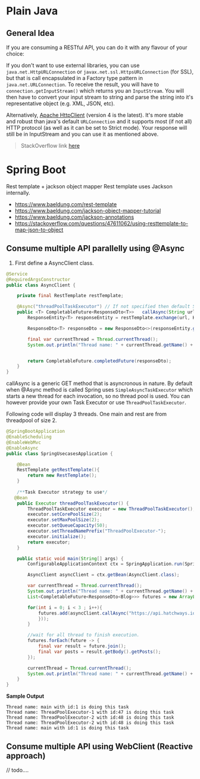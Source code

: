 # Plain Java
## General Idea

If you are consuming a RESTful API, you can do it with any flavour of your choice:

If you don't want to use external libraries, you can use `java.net.HttpURLConnection` or `javax.net.ssl.HttpsURLConnection` (for SSL), but that is call encapsulated in a Factory type pattern in `java.net.URLConnection`. To receive the result, you will have to `connection.getInputStream()`
which returns you an `InputStream`. You will then have to convert your input stream to string and parse the string into it's representative object (e.g. XML, JSON, etc).

Alternatively, [Apache HttpClient](https://hc.apache.org/downloads.cgi) (version 4 is the latest). It's more stable and robust than java's default `URLConnection` and it supports most (if not all) HTTP protocol (as well as it can be set to Strict mode). Your response will still be in InputStream and you can use it as mentioned above.
> StackOverflow link [here](https://stackoverflow.com/questions/3913502/restful-call-in-java)


# Spring Boot
Rest template + jackson object mapper
Rest template uses Jackson internally.
- https://www.baeldung.com/rest-template 
- https://www.baeldung.com/jackson-object-mapper-tutorial
- https://www.baeldung.com/jackson-annotations
- https://stackoverflow.com/questions/47611062/using-resttemplate-to-map-json-to-object

## Consume multiple API parallelly using @Async

1. First define a AsyncClient class. 
```java
@Service
@RequiredArgsConstructor
public class AsyncClient {

    private final RestTemplate restTemplate;

    @Async("threadPoolTaskExecutor") // If not specified then default SimpleAsyncTaskExecutor will be used.
    public <T> CompletableFuture<ResponseDto<T>>   callAsync(String url, ParameterizedTypeReference<T> responseType) {
        ResponseEntity<T> responseEntity = restTemplate.exchange(url, HttpMethod.GET, null, responseType);

        ResponseDto<T> responseDto = new ResponseDto<>(responseEntity.getStatusCode().toString(), responseEntity.getBody());

        final var currentThread = Thread.currentThread();
        System.out.println("Thread name: " + currentThread.getName() + " with id:" + currentThread.getId() + " is doing this task");


        return CompletableFuture.completedFuture(responseDto);
    }
}
```
callAsync is a generic GET method that is asyncronous in nature. By default when @Async method is called Spring uses `SimpleAsyncTaskExecutor` which starts a new thread for each invocation, so no thread pool is used. You can however provide your own Task Executor or use `ThreadPoolTaskExecutor`.

Following code will display 3 threads. One main and rest are from threadpool of size 2.
```java
@SpringBootApplication
@EnableScheduling
@EnableWebMvc
@EnableAsync
public class SpringUsecasesApplication {

    @Bean
    RestTemplate getRestTemplate(){
        return new RestTemplate();
    }
  
    /**Task Executor strategy to use*/
   @Bean
    public Executor threadPoolTaskExecutor() {
        ThreadPoolTaskExecutor executor = new ThreadPoolTaskExecutor();
        executor.setCorePoolSize(2);
        executor.setMaxPoolSize(2);
        executor.setQueueCapacity(50);
        executor.setThreadNamePrefix("ThreadPoolExecutor-");
        executor.initialize();
        return executor;
    }

    public static void main(String[] args) {
        ConfigurableApplicationContext ctx = SpringApplication.run(SpringUsecasesApplication.class, args);

        AsyncClient asyncClient = ctx.getBean(AsyncClient.class);

        var currentThread = Thread.currentThread();
        System.out.println("Thread name: " + currentThread.getName() + " with id:" + currentThread.getId() + " is doing this task");
        List<CompletableFuture<ResponseDto<Blog>>> futures = new ArrayList<>();

        for(int i = 0; i < 3 ; i++){
            futures.add(asyncClient.callAsync("https://api.hatchways.io/assessment/blog/posts?tag=history", new ParameterizedTypeReference<>() {
            }));
        }

        //wait for all thread to finish execution.
        futures.forEach(future -> {
            final var result = future.join();
            final var posts = result.getBody().getPosts();
        });

        currentThread = Thread.currentThread();
        System.out.println("Thread name: " + currentThread.getName() + " with id:" + currentThread.getId() + " is doing this task");
    }
}
```
**Sample Output**

```
Thread name: main with id:1 is doing this task
Thread name: ThreadPoolExecutor-1 with id:47 is doing this task
Thread name: ThreadPoolExecutor-2 with id:48 is doing this task
Thread name: ThreadPoolExecutor-2 with id:48 is doing this task
Thread name: main with id:1 is doing this task
```
## Consume multiple API using WebClient (Reactive approach)
// todo....

